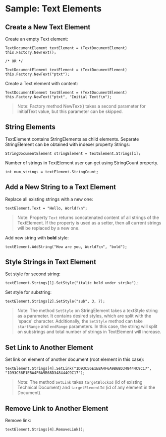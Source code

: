 # Sample: Text Elements

## Create a New Text Element

Create an empty Text element:
```(csharp)
TextDocumentElement textElement = (TextDocumentElement) this.Factory.NewText();

/* OR */

TextDocumentElement textElement = (TextDocumentElement) this.Factory.NewText("ptxt");
```

Create a Text element with content:
```(csharp)
TextDocumentElement textElement = (TextDocumentElement) this.Factory.NewText("ptxt", "Initial Text!\n");
```

> Note: Factory method NewText() takes a second parameter for initialText value, but this parameter can be skipped.

## String Elements

TextElement contains StringElements as child elements. Separate StringElement can be obtained with indexer property Strings:
```(csharp)
StringDocumentElement stringElement = textElement.Strings[1];
```

Number of strings in TextElement user can get using StringCount property.
```(csharp)
int num_strings = textElement.StringCount;
```

## Add a New String to a Text Element

Replace all existing strings with a new one:
```(csharp)
textElement.Text = "Hello, World!\n";
```

> Note: Property `Text` returns concatenated content of all strings of the TextElement. If the property is used as a setter, then all current strings will be replaced by a new one.

Add new string with **bold** style:
```(csharp)
textElement.AddString("How are you, World?\n", "bold");
```

## Style Strings in Text Element

Set style for second string:
```(csharp)
textElement.Strings[1].SetStyle("italic bold under strike");
```

Set style for substring:
```(csharp)
textElement.Strings[2].SetStyle("sub", 3, 7);
```

> Note: The method `SetStyle` on StringElement takes a textStyle string as a parameter. It contains desired styles, which are split with the 'space' character. Additionally, the `SetStyle` method can take `startRange` and `endRange` parameters. In this case, the string will split on substrings and total number of strings in TextElement will increase.

## Set Link to Another Element

Set link on element of another document (root element in this case):
```(csharp)
textElement.Strings[4].SetLink("1D93C56E1EBA4F6A9B68D348444C9C17", "1D93C56E1EBA4F6A9B68D348444C9C17");
```

> Note: The method `SetLink` takes `targetBlockId` (id of existing Technical Document) and `targetElementId` (id of any element in the Document). 

## Remove Link to Another Element

Remove link:
```(csharp)
textElement.Strings[4].RemoveLink();
```